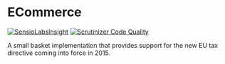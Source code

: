 # ECommerce

[![SensioLabsInsight](https://insight.sensiolabs.com/projects/c6571829-0ba1-4a19-8072-9357775aa4d9/mini.png)](https://insight.sensiolabs.com/projects/c6571829-0ba1-4a19-8072-9357775aa4d9) [![Scrutinizer Code Quality](https://scrutinizer-ci.com/g/patternseek/ecommerce/badges/quality-score.png?b=master)](https://scrutinizer-ci.com/g/patternseek/ecommerce/?branch=master)

A small basket implementation that provides support for the new EU tax directive coming into force in 2015.
